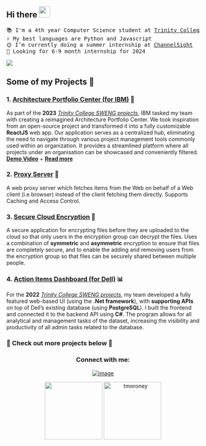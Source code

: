 ## Hi there <img src="https://github.com/TheDudeThatCode/TheDudeThatCode/blob/master/Assets/Hi.gif" width="29px">
<!--<a href="https://www.linkedin.com/in/tom-moroney1/" target="blank"><img align="center" src="https://cdn.jsdelivr.net/npm/simple-icons@3.0.1/icons/linkedin.svg" alt="apoorvtyagi" height="20" width="20" /></a> -->

<!-- Brief Description -->
<pre>
📚 I'm a 4th year Computer Science student at <a href="https://www.tcd.ie/">Trinity College Dublin</a>
⚡ My best languages are Python and Javascript
🌞 I’m currently doing a summer internship at <a href="https://www.channelsight.com/">ChannelSight</a>
🔎 Looking for 6-9 month internship for 2024
</pre>

<!-- Statistics -->
![](https://github-readme-tech-stack.vercel.app/api/cards?title=My%20Skills&align=center&titleAlign=center&fontSize=25&lineHeight=20&lineCount=3&theme=github_dark&width=450&bg=%230e1114&badge=%2312161a&border=%232da7c7&titleColor=%2321c0d1&line1=react,react,auto;javascript,javascript,auto;html5,html,auto;css3,css,2965f1;&line2=python,python,auto;Oracle,Java,auto;csharp,csharp,auto;docker,docker,auto;&line3=node.js,node.js,auto;mysql,sql,auto;haskell,haskell,auto;dotnet,dotnet,auto;)
  
## Some of my Projects 🎨
### 1. [Architecture Portfolio Center (for IBM)](https://github.com/tcd-ibm/architecture-center-input-form) 🧱
As part of the **2023** _[Trinity College SWENG projects](https://www.linkedin.com/search/results/all/?keywords=%23sweng)_, IBM tasked my team with creating a reimagined Architecture Portfolio Center. We took inspiration from an open-source project and transformed it into a fully customizable **ReactJS** web app. Our application serves as a centralized hub, eliminating the need to navigate through various project management tools commonly used within an organization. It provides a streamlined platform where all projects under an organisation can be showcased and conveniently filtered. [**Demo Video**](https://youtu.be/69_Lp5XvD0Y) + [**Read more**](https://www.linkedin.com/posts/tom-moroney1_sweng-redhatopenshift-ibm-activity-7064757735942148096-tgtH?utm_source=share&utm_medium=member_desktop)
### 2. [Proxy Server](https://github.com/tmoroney/proxy-server) 📡
A web proxy server which fetches items from the Web on behalf of a Web client (i.e browser) instead of the client fetching them directly. Supports Caching and Access Control.
### 3. [Secure Cloud Encryption](https://github.com/tmoroney/Secure-Cloud-Encryption) 🔐
A secure application for encrypting files before they are uploaded to the cloud so that only users in the encryption group can decrypt the files. Uses a combination of **symmetric** and **asymmetric** encryption to ensure that files are completely secure, and to enable the adding and removing users from the encryption group so that files can be securely shared between multiple people.
### 4. [Action Items Dashboard (for Dell)](https://github.com/tmoroney/Dell-Dashboard) 📊
For the **2022** _[Trinity College SWENG projects](https://www.linkedin.com/search/results/all/?keywords=%23sweng)_, my team developed a fully featured web-based UI (using the **.Net framework**), with **supporting APIs** on top of Dell’s existing database (using **PostgreSQL**). I built the frontend and connected it to the backend API using **C#**. The program allows for all analytical and management tasks of the dataset, increasing the visibility and productivity of all admin tasks related to the database.

### 🔽 Check out more projects below 🔽

<!-- Contact me -->
<div align="center">
  <h3>Connect with me:</h3>

  [![image](https://img.shields.io/badge/LinkedIn-0077B5?style=for-the-badge&logo=linkedin&logoColor=white)](https://www.linkedin.com/in/tom-moroney1/)
 
</div>

<p align="center">
<img height= "150" src="https://github-readme-stats.vercel.app/api?username=tmoroney&show_icons=true&title_color=ffc857&icon_color=8ac926&text_color=daf7dc&bg_color=151515" />
<img height= "150" src="https://github-readme-streak-stats.herokuapp.com/?user=tmoroney&theme=algolia" alt="tmoroney"  />
</p>


<!--
**tmoroney/tmoroney** is a ✨ _special_ ✨ repository because its `README.md` (this file) appears on your GitHub profile.

Here are some ideas to get you started:

- 🔭 I’m currently working on ...
- 🌱 I’m currently learning ...
- 👯 I’m looking to collaborate on ...
- 🤔 I’m looking for help with ...
- 💬 Ask me about ...
- 📫 How to reach me: ...
- 😄 Pronouns: ...
- ⚡ Fun fact: ...
-->
